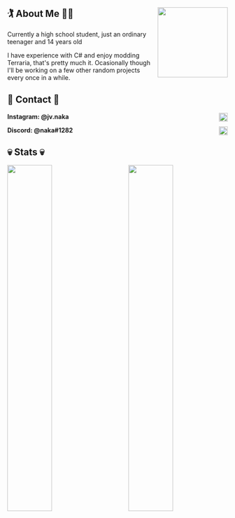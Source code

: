 ## 🏌 About Me 🤸‍♂️ <image src="https://avatars.githubusercontent.com/naakaamura" align="right" width="160px" height="160px">

Currently a high school student, just an ordinary teenager and 14 years old
  
I have experience with C# and enjoy modding Terraria, that's pretty much it. Ocasionally though I'll be working on a few other random projects every once in a while.

## 💬 Contact 💬
  
<b> 
  Instagram: @jv.naka 
  <img src="https://img.shields.io/badge/Instagram-E4405F?style=for-the-badge&logo=instagram&logoColor=white" align="right" height="20px">

  Discord: @naka#1282
  <img src="https://img.shields.io/badge/Discord-5865F2?style=for-the-badge&logo=discord&logoColor=white" title="@vnaka#1282" align="right" height="20px">
<b/>
  
## 💀 Stats 💀
  
<img src="https://github-readme-stats.vercel.app/api/top-langs/?username=naakaamura&title_color=adbac7&text_color=adbac7&bg_color=22272e&icon_color=adbac7" width="45%" align="left">  
<img src="https://github-readme-stats.vercel.app/api?username=naakaamura&show_icons=true&title_color=adbac7&text_color=adbac7&bg_color=22272e&icon_color=adbac7" width="45%" align="right">
